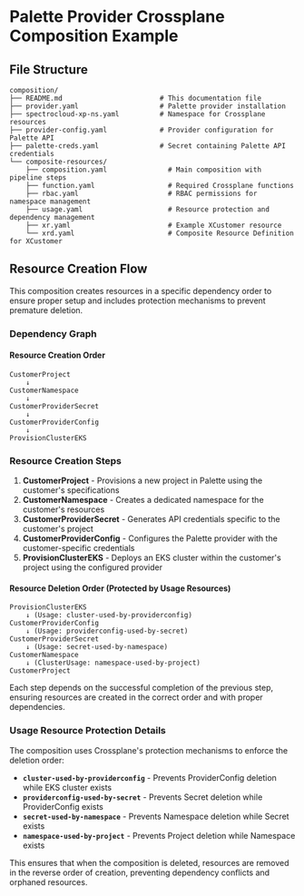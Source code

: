 # Palette Provider Crossplane Composition Example

## File Structure

```
composition/
├── README.md                        # This documentation file
├── provider.yaml                    # Palette provider installation
├── spectrocloud-xp-ns.yaml          # Namespace for Crossplane resources
├── provider-config.yaml             # Provider configuration for Palette API
├── palette-creds.yaml               # Secret containing Palette API credentials
└── composite-resources/
    ├── composition.yaml               # Main composition with pipeline steps
    ├── function.yaml                  # Required Crossplane functions
    ├── rbac.yaml                      # RBAC permissions for namespace management
    ├── usage.yaml                     # Resource protection and dependency management
    ├── xr.yaml                        # Example XCustomer resource
    └── xrd.yaml                       # Composite Resource Definition for XCustomer
```

## Resource Creation Flow

This composition creates resources in a specific dependency order to ensure proper setup and includes protection mechanisms to prevent premature deletion.

### Dependency Graph

#### Resource Creation Order
```
CustomerProject
    ↓
CustomerNamespace
    ↓
CustomerProviderSecret
    ↓
CustomerProviderConfig
    ↓
ProvisionClusterEKS
```

### Resource Creation Steps

1. **CustomerProject** - Provisions a new project in Palette using the customer's specifications
2. **CustomerNamespace** - Creates a dedicated namespace for the customer's resources
3. **CustomerProviderSecret** - Generates API credentials specific to the customer's project
4. **CustomerProviderConfig** - Configures the Palette provider with the customer-specific credentials
5. **ProvisionClusterEKS** - Deploys an EKS cluster within the customer's project using the configured provider

#### Resource Deletion Order (Protected by Usage Resources)
```
ProvisionClusterEKS
    ↓ (Usage: cluster-used-by-providerconfig)
CustomerProviderConfig
    ↓ (Usage: providerconfig-used-by-secret)
CustomerProviderSecret
    ↓ (Usage: secret-used-by-namespace)
CustomerNamespace
    ↓ (ClusterUsage: namespace-used-by-project)
CustomerProject
```

Each step depends on the successful completion of the previous step, ensuring resources are created in the correct order and with proper dependencies.

### Usage Resource Protection Details

The composition uses Crossplane's protection mechanisms to enforce the deletion order:

- **`cluster-used-by-providerconfig`** - Prevents ProviderConfig deletion while EKS cluster exists
- **`providerconfig-used-by-secret`** - Prevents Secret deletion while ProviderConfig exists  
- **`secret-used-by-namespace`** - Prevents Namespace deletion while Secret exists
- **`namespace-used-by-project`** - Prevents Project deletion while Namespace exists

This ensures that when the composition is deleted, resources are removed in the reverse order of creation, preventing dependency conflicts and orphaned resources.
